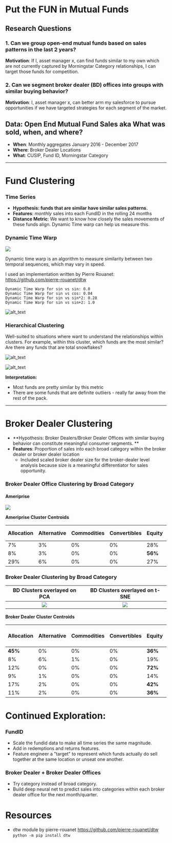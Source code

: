 # Put the FUN in Mutual Funds

## Research Questions

  ### 1. Can we group open-end mutual funds based on sales patterns in the last 2 years?
 **Motivation**: If I, asset manager x, can find funds similar to my own which are not currently captured by Morningstar Category relationships, I can target those funds for competition.
  
  ### 2. Can we segment broker dealer (BD) offices into groups with similar buying behavior?
  **Motivation**: I, asset manager x, can better arm my salesforce to pursue opportunities if we have targeted strategies for each segment of the market.
    


## Data: Open End Mutual Fund Sales aka What was sold, when, and where?
  - **When**: Monthly aggregates January 2016 - December 2017
  - **Where**: Broker Dealer Locations
  - **What**: CUSIP, Fund ID, Morningstar Category

----

# Fund Clustering

### Time Series
- **Hypothesis: funds that are similar have similar sales patterns.**
- **Features**: *monthly* sales into each FundID in the rolling 24 months
- **Distance Metric**: We want to know how closely the sales movements of these funds align. Dynamic Time warp can help us measure this.

### Dynamic Time Warp

![](https://github.com/frechfrechfrech/Mutual-Fund-Market-Clusters/blob/master/images/time_warp.jpg)

Dynamic time warp is an algorithm to measure similarity between two temporal sequences, which may vary in speed.

I used an implementation written by Pierre Rouanet: https://github.com/pierre-rouanet/dtw


    Dynamic Time Warp for sin vs sin: 0.0
    Dynamic Time Warp for sin vs cos: 0.04
    Dynamic Time Warp for sin vs sin*2: 0.28
    Dynamic Time Warp for sin vs sin+2: 1.0

![alt_text](https://github.com/frechfrechfrech/Mutual-Fund-Market-Clusters/blob/master/images/dtw_illustrated.jpeg)


### Hierarchical Clustering

Well-suited to situations where want to understand the relationships within clusters. For example, within this cluster, which funds are the most similar? Are there any funds that are total snowflakes?

![alt_text](https://github.com/frechfrechfrech/Mutual-Fund-Market-Clusters/blob/master/images/dendrogram_allocation.png)

![alt_text](https://media.giphy.com/media/zcVOyJBHYZvX2/giphy.gif "ugh")

**Interpretation:**
  - Most funds are pretty similar by this metric
  - There are some funds that are definite outliers - really far away from the rest of the pack. 


---

# Broker Dealer Clustering

- **Hypothesis: Broker Dealers/Broker Dealer Offices with similar buying behavior can constitute meaningful consumer segments. **
- **Features**: Proportion of sales into each broad category within the broker dealer or broker dealer location
  - Included scaled broker dealer size for the broker-dealer level analysis because size is a meaningful differentiator for sales opportunity.

### Broker Dealer Office Clustering by Broad Category

#### Ameriprise
![](https://github.com/frechfrechfrech/Mutual-Fund-Market-Clusters/blob/master/images/amp_pca_kmeans.png)

**Ameriprise Cluster Centroids**

Allocation | Alternative	| Commodities	| Convertibles |	Equity  | Fixed Income	| Tax Preferred 
--- | --- | --- | --- | --- | --- | --- 
7%	|3%	|0%	|0%	|28%	|**56%**	|6%
8%	|3%	|0%	|0%	|**56%**	|27%|	6%
29%	|6%	|0%	|0%	|27%	|25%	|12%



### Broker Dealer Clustering by Broad Category

BD Clusters overlayed on PCA        |  BD Clusters overlayed on t-SNE
:-------------------------:|:-------------------------:
![](https://github.com/frechfrechfrech/Mutual-Fund-Market-Clusters/blob/master/images/bd_broad_inc_size_pca_kmeans.png)  |  ![](https://github.com/frechfrechfrech/Mutual-Fund-Market-Clusters/blob/master/images/bd_broad_inc_size_tsne_kmeans.png)




**Broker Dealer Cluster Centroids**

| Allocation | Alternative | Commodities | Convertibles | Equity | Fixed Income | Tax Preferred | BD Size vs Largest | 
| --- | --- | --- | --- | --- | --- | --- |--- |
| **45%**        | 0%          | 0%          | 0%           | **36%**    | 13%          | 5%            | 0%    | 
| 8%         | 6%          | 1%          | 0%           | 19%    | 17%          | **48%**        | 0%                     | 
| 12%        | 0%          | 0%          | 0%           | **72%**    | 11%          | 4%            | 0%             | 
| 9%         | 1%          | 0%          | 0%           | 14%    | 72%          | 5%            | 0%                     | 
| 17%        | 2%          | 0%          | 0%        | **42%**   | **32%**      | 7%            | **1%**              | 
| 11%        | 2%          | 0%          | 0%           |**36%**   | **40%**        | 10%           | **68%**              | 



# Continued Exploration:

### FundID
- Scale the fundid data to make all time series the same magnitude.
- Add in redemptions and returns features.
- Feature engineer a "target" to represent which funds actually do sell together at the same location or unseat one another.

### Broker Dealer + Broker Dealer Offices
- Try category instead of broad category.
- Build deep neural net to predict sales into categories within each broker dealer office for the next month/quarter.


# Resources
- dtw module by pierre-rouanet https://github.com/pierre-rouanet/dtw
    ```python -m pip install dtw```

